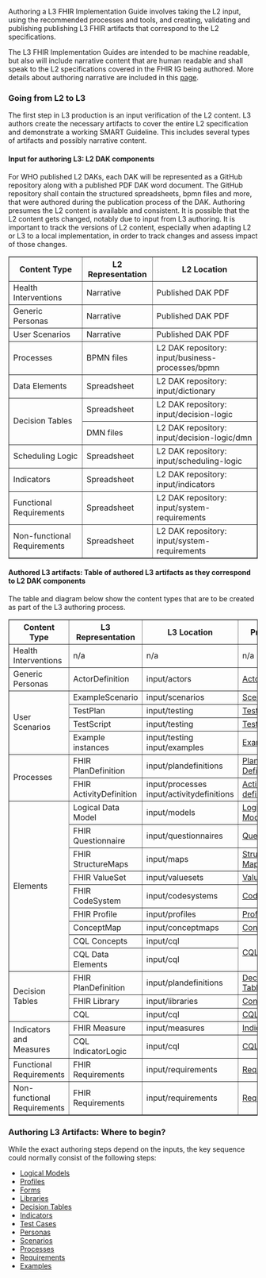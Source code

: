 

Authoring a L3 FHIR Implementation Guide involves taking the L2 input, using the recommended processes and tools, and creating, validating and publishing publishing L3 FHIR artifacts that correspond to the L2 specifications. 

The L3 FHIR Implementation Guides are intended to be machine readable, but also will include narrative content that are human readable and shall speak to the L2 specifications covered in the FHIR IG being authored. More details about authoring narrative are included in this [page](narrative.html).

### Going from L2 to L3
The first step in L3 production is an input verification of the L2 content. L3 authors create the necessary artifacts to cover the entire L2 specification and demonstrate a working SMART Guideline. This includes several types of artifacts and possibly narrative content.

#### Input for authoring L3: L2 DAK components

For WHO published L2 DAKs, each DAK will be represented as a GitHub repository along with a published PDF DAK word document. The GitHub repository shall contain the structured spreadsheets, bpmn files and more, that were authored during the publication process of the DAK. Authoring presumes the L2 content is available and consistent. It is possible that the L2 content gets changed, notably due to input from L3 authoring. It is important to track the versions of L2 content, especially when adapting L2 or L3 to a local implementation, in order to track changes and assess impact of those changes.

<table border="1">
    <thead>
        <tr>
            <th>Content Type</th>
            <th>L2 Representation</th>
            <th>L2 Location</th>
        </tr>
    </thead>
    <tbody>
        <tr>
            <td>Health Interventions</td>
            <td>Narrative</td>
            <td>Published DAK PDF</td>
        </tr>
        <tr>
            <td>Generic Personas</td>
            <td>Narrative</td>
            <td>Published DAK PDF</td>
        </tr>
        <tr>
            <td>User Scenarios</td>
            <td>Narrative</td>
            <td>Published DAK PDF</td>
        </tr>
        <tr>
            <td>Processes</td>
            <td>BPMN files</td>
            <td>L2 DAK repository: input/business-processes/bpmn</td>
        </tr>
        <tr>
            <td>Data Elements</td>
            <td>Spreadsheet</td>
            <td>L2 DAK repository: input/dictionary</td>
        </tr>
        <tr>
            <td rowspan = '2'>Decision Tables</td>
            <td>Spreadsheet</td>
            <td>L2 DAK repository: input/decision-logic</td>
        </tr>
        <tr>
            <td>DMN files</td>
            <td>L2 DAK repository: input/decision-logic/dmn</td>
        </tr>
        <tr>
            <td>Scheduling Logic</td>
            <td>Spreadsheet</td>
            <td>L2 DAK repository: input/scheduling-logic</td>
        </tr>
        <tr>
            <td>Indicators</td>
            <td>Spreadsheet</td>
            <td>L2 DAK repository: input/indicators</td>
        </tr>
        <tr>
            <td>Functional Requirements</td>
            <td>Spreadsheet</td>
            <td>L2 DAK repository: input/system-requirements</td>
        </tr>
        <tr>
            <td>Non-functional Requirements</td>
            <td>Spreadsheet</td>
            <td>L2 DAK repository: input/system-requirements</td>
        </tr>
    </tbody>
</table>

#### Authored L3 artifacts: Table of authored L3 artifacts as they correspond to L2 DAK components

The table and diagram below show the content types that are to be created as part of the L3 authoring process.

<table border="1">
    <thead>
        <tr>
            <th>Content Type</th>
            <th>L3 Representation</th>
            <th>L3 Location</th>
            <th>Procedure</th>
        </tr>
    </thead>
    <tbody>
        <tr>
            <td>Health Interventions</td>
            <td>n/a</td>
            <td>n/a</td>
            <td>n/a</td>
        </tr>
        <tr>
            <td>Generic Personas</td>
            <td>ActorDefinition</td>
            <td>input/actors</td>
            <td><a href="l3_personas.html">Actors</a></td>
        </tr>
        <tr>
            <td rowspan="4">User Scenarios</td>
            <td>ExampleScenario</td>
            <td>input/scenarios</td>
            <td><a href="l3_scenarios.html">Scenarios</a></td>
        </tr>
        <tr>
            <td>TestPlan</td>
            <td>input/testing</td>
            <td><a href="l3_testing.html">Testing</a></td>
        </tr>
        <tr>
            <td>TestScript</td>
            <td>input/testing</td>
            <td><a href="l3_testing.html">Testing</a></td>
        </tr>
        <tr>
            <td>Example instances</td>
            <td>input/testing<br/>input/examples</td>
            <td><a href="l3_examples.html">Examples</a></td>
        </tr>
        <tr>
            <td rowspan="2">Processes</td>
            <td>FHIR PlanDefinition</td>
            <td>input/plandefinitions</td>
            <td><a href="l3_processes.html">Plan Definitions</a></td>
        </tr>
        <tr>
            <td>FHIR ActivityDefinition</td>
            <td>input/processes<br/>input/activitydefinitions</td>
            <td><a href="l3_processes.html">Activity definitions</a></td>
        </tr>
        <tr>
            <td rowspan="9">Elements</td>
            <td>Logical Data Model</td>
            <td>input/models</td>
            <td><a href="l3_logicalmodels.html">Logical Models</a></td>
        </tr>
        <tr>
            <td>FHIR Questionnaire</td>
            <td>input/questionnaires</td>
            <td><a href="l3_forms.html">Questionnaires</a></td>
        </tr>
        <tr>
            <td>FHIR StructureMaps</td>
            <td>input/maps</td>
            <td><a href="l3_structuremaps.html">Structure Maps</a></td>
        </tr>
        <tr>
            <td>FHIR ValueSet</td>
            <td>input/valuesets</td>
            <td><a href="l3_valuesets.html">ValueSets</a></td>
        </tr>
        <tr>
            <td>FHIR CodeSystem</td>
            <td>input/codesystems</td>
            <td><a href="l3_codesystems.html">CodeSystems</a></td>
        </tr>
        <tr>
            <td>FHIR Profile</td>
            <td>input/profiles</td>
            <td><a href="l3_profiles.html">Profiles</a></td>
        </tr>
        <tr>
            <td>ConceptMap</td>
            <td>input/conceptmaps</td>
            <td><a href="l3_conceptmaps.html">Concept Maps</a></td>
        </tr>
        <tr>
            <td>CQL Concepts</td>
            <td>input/cql</td>
            <td rowspan="2"><a href="l3_cql.html">CQL</a></td>
        </tr>
        <tr>
            <td>CQL Data Elements</td>
            <td>input/cql</td>
        </tr>
        <tr>
            <td rowspan="3">Decision Tables</td>
            <td>FHIR PlanDefinition</td>
            <td>input/plandefinitions</td>
            <td><a href="l3_decisiontables.html">Decision Tables</a></td>
        </tr>
        <tr>
            <td>FHIR Library</td>
            <td>input/libraries</td>
            <td><a href="l3_conceptmaps.html">Concept Maps</a></td>
        </tr>
        <tr>
            <td>CQL</td>
            <td>input/cql</td>
            <td><a href="l3_cql.html">CQL</a></td>
        </tr>
        <!-- <tr>
            <td rowspan="1">Scheduling Logic</td>
            <td>FHIR PlanDefinition</td>
            <td>input/plandefinitions</td>
            <td rowspan="1"><a href="l3_schedulinglogic.html">Scheduling Logic</a></td>
        </tr> -->
        <tr>
            <td rowspan="2">Indicators and Measures</td>
            <td>FHIR Measure</td>
            <td>input/measures</td>
            <td rowspan="1"><a href="l3_indicators.html">Indicators</a></td>
        </tr>
        <tr>
            <td>CQL IndicatorLogic</td>
            <td>input/cql</td>
            <td><a href="l3_cql.html">CQL</a></td>
        </tr>
        <tr>
            <td>Functional Requirements</td>
            <td>FHIR Requirements</td>
            <td>input/requirements</td>
            <td><a href="l3_requirements.html">Requirements</a></td>
        </tr>
        <tr>
            <td>Non-functional Requirements</td>
            <td>FHIR Requirements</td>
            <td>input/requirements</td>
            <td><a href="l3_requirements.html">Requirements</a></td>
        </tr>
    </tbody>
</table>

### Authoring L3 Artifacts: Where to begin?
While the exact authoring steps depend on the inputs, the key sequence could normally consist of the following steps: 

* [Logical Models](l3_logicalmodels.html)
* [Profiles](l3_profiles.html)
* [Forms](l3_forms.html)
* [Libraries](l3_libraries.html)
* [Decision Tables](l3_decisiontables.html)
* [Indicators](l3_indicators.html)
* [Test Cases](l3_testing.html)
* [Personas](l3_personas.html)
* [Scenarios](l3_scenarios.html)
* [Processes](l3_processes.html)
* [Requirements](l3_requirements.html)
* [Examples](l3_examples.html)


